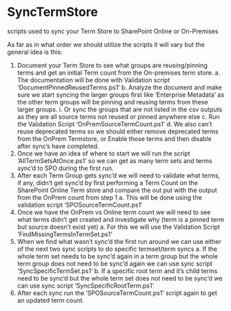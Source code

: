 # SyncTermStore
scripts used to sync your Term Store to SharePoint Online or On-Premises


As far as in what order we should utilize the scripts it will vary but the general idea is this:

1.	Document your Term Store to see what groups are reusing/pinning terms and get an initial Term count from the On-premises term store.
a.	The documentation will be done with Validation script ‘DocumentPinnedReusedTerms.ps1’
b.	Analyze the document and make sure we start syncing the larger groups first like ‘Enterprise Metadata’ as the other term groups will be pinning and reusing terms from these larger groups.
i.	Or sync the groups that are not listed in the csv outputs as they are all source terms not reused or pinned anywhere else
c.	Run the Validation Script ‘OnPremSourceTermCount.ps1’
d.	We also can’t reuse deprecated terms so we should either remove deprecated terms from the OnPrem Termstore, or Enable those terms and then disable after sync’s have completed.
2.	Once we have an idea of where to start we will run the script ‘AllTermSetsAtOnce.ps1’ so we can get as many term sets and terms sync’d to SPO during the first run.
3.	After each Term Group gets sync’d we will need to validate what terms, if any, didn’t get sync’d by first performing a Term Count on the SharePoint Online Term store and compare the out put with the output from the OnPrem count from step 1
a.	This will be done using the validation script ‘SPOSourceTermCount.ps1’
4.	Once we have the OnPrem vs Online term count we will need to see what terms didn’t get created and investigate why (term is a pinned term but source doesn’t exist yet)
a.	For this we will use the Validation Script ‘FindMissingTermsInTermSet.ps1’
5.	When we find what wasn’t sync’d the first run around we can use either of the next two sync scripts to do specific termset/term syncs
a.	If the whole term set needs to be sync’d again in a term group but the whole term group does not need to be sync’d again we can use sync script ‘SyncSpecificTermSet.ps1’
b.	If a specific root term and it’s child terms need to be sync’d but the whole term set does not need to be sync’d we can use sync script ‘SyncSpecificRootTerm.ps1’
6.	After each sync run the ‘SPOSourceTermCount.ps1’ script again to get an updated term count.
